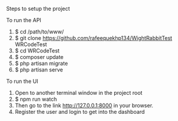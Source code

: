 Steps to setup the project

To run the API

1. $ cd /path/to/www/
2. $ git clone https://github.com/rafeequekhp134/WightRabbitTest WRCodeTest
3. $ cd WRCodeTest
4. $ composer update
5. $ php artisan migrate
6. $ php artisan serve

To run the UI

1. Open to another terminal window in the project root
2. $ npm run watch
3. Then go to the link http://127.0.0.1:8000 in your browser.
4. Register the user and login to get into the dashboard
